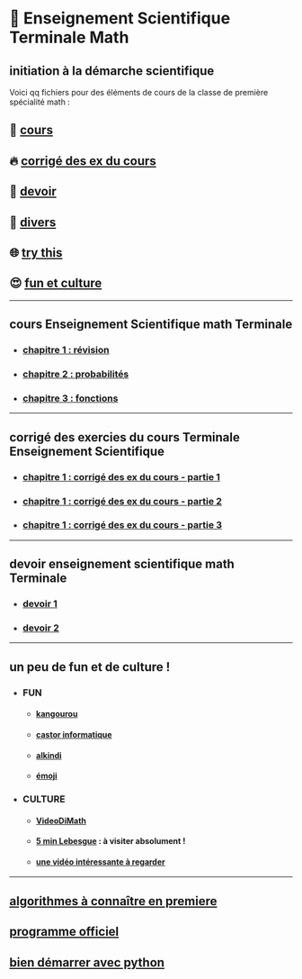 # :santa: Enseignement Scientifique Terminale Math
initiation à la démarche scientifique
---------------------------------------------------------------------------------------------------------------------------

Voici qq fichiers pour des éléments de cours de la classe de première spécialité math :
## 🌈 [cours](#cours)
## 🔥 [corrigé des ex du cours](#corrige)
## 👋 [devoir](#devoir)
## 📜 [divers](#divers)
## 🌐 [try this](https://undergroundmathematics.org/)
## 😍 [fun et culture](#fun)


-----------------------------------------------------------------------------------------------------------------------------
## <a name="cours"></a> cours Enseignement Scientifique math Terminale
* ### [chapitre 1 : révision](https://github.com/Math13Net/ES_Math/blob/main/ES_cours_1.pdf)
* ### [chapitre 2 : probabilités](https://github.com/Math13Net/ES_Math/blob/main/ES_cours2_ex_sujet.pdf)
* ### [chapitre 3 : fonctions]()


-----------------------------------------------------------------------------------------------------------------------------
## <a name="corrige"></a> corrigé des exercies du cours Terminale Enseignement Scientifique
* ### [chapitre 1 : corrigé des ex du cours - partie 1](https://github.com/Math13Net/ES_Math/blob/main/cours_1_corrige_1.pdf)
* ### [chapitre 1 : corrigé des ex du cours - partie 2](https://github.com/Math13Net/ES_Math/blob/main/cours_1_corrige_2.pdf)
* ### [chapitre 1 : corrigé des ex du cours - partie 3](https://github.com/Math13Net/ES_Math/blob/main/cours_1_corrige_3.pdf)


-----------------------------------------------------------------------------------------------------------------------------
## <a name="devoir"></a> devoir enseignement scientifique math Terminale
* ### [devoir 1]()
* ### [devoir 2]()

---------------------------------------------------------------------------------------------------------------------------
## <a name="fun"></a> un peu de fun et de culture !
* ### FUN
  * #### [kangourou](http://www.mathkang.org/default.html)
  * #### [castor informatique](http://castor-informatique.fr/)
  * #### [alkindi](https://www.concours-alkindi.fr/#/)
  * #### [émoji](https://gist.github.com/rxaviers/7360908)
* ### CULTURE
  * #### [VideoDiMath](http://video.math.cnrs.fr/)
  * #### [5 min Lebesgue](https://www.lebesgue.fr/5min) : à visiter absolument !
  * #### [une vidéo intéressante à regarder](https://youtu.be/4nG49xTTjIA)

---------------------------------------------------------------------------------------------------------------------------
## [algorithmes à connaître en premiere](http://revue.sesamath.net/spip.php?article1188)
## [programme officiel](https://eduscol.education.fr/document/25339/download)
## [bien démarrer avec python](https://xn--petitfut-i1a.com/download/cours-initiation-python/)


